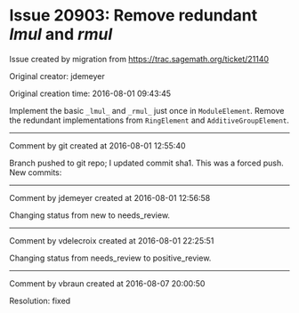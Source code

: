 # Issue 20903: Remove redundant _lmul_ and _rmul_

Issue created by migration from https://trac.sagemath.org/ticket/21140

Original creator: jdemeyer

Original creation time: 2016-08-01 09:43:45

Implement the basic `_lmul_` and `_rmul_` just once in `ModuleElement`. Remove the redundant implementations from `RingElement` and `AdditiveGroupElement`.


---

Comment by git created at 2016-08-01 12:55:40

Branch pushed to git repo; I updated commit sha1. This was a forced push. New commits:


---

Comment by jdemeyer created at 2016-08-01 12:56:58

Changing status from new to needs_review.


---

Comment by vdelecroix created at 2016-08-01 22:25:51

Changing status from needs_review to positive_review.


---

Comment by vbraun created at 2016-08-07 20:00:50

Resolution: fixed
